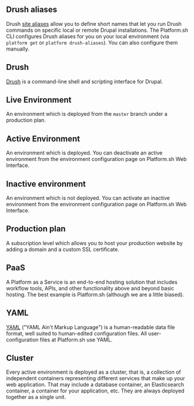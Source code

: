 ## Drush aliases
Drush [site aliases](http://docs.drush.org/en/master/usage/#site-aliases) allow you to define short names that let you run Drush commands on specific local or remote Drupal installations. The Platform.sh CLI configures Drush aliases for you on your local environment (via `platform get` or `platform drush-aliases`). You can also configure them manually.

## Drush
[Drush](http://www.drush.org/) is a command-line shell and scripting interface for Drupal.

## Live Environment
An environment which is deployed from the `master` branch under a production plan.

## Active Environment
An environment which is deployed. You can deactivate an active environment from the environment configuration page on Platform.sh Web Interface.

## Inactive environment
An environment which is not deployed. You can activate an inactive environment from the
environment configuration page on Platform.sh Web Interface.

## Production plan
A subscription level which allows you to host your production website by adding a domain and a custom SSL certificate.

## PaaS
A Platform as a Service is an end-to-end hosting solution that includes workflow tools, APIs, and other functionality above and beyond basic hosting.  The best example is Platform.sh (although we are a little biased).

## YAML
[YAML](https://en.wikipedia.org/wiki/YAML) ("YAML Ain't Markup Language") is a human-readable data file format, well suited to human-edited configuration files.  All user-configuration files at Platform.sh use YAML.

## Cluster
Every active environment is deployed as a cluster, that is, a collection of independent containers representing different services that make up your web application.  That may include a database container, an Elasticsearch container, a container for your application, etc.  They are always deployed together as a single unit.
